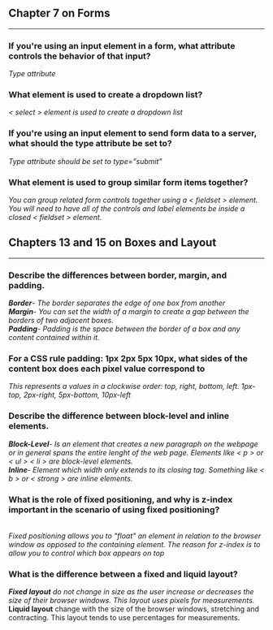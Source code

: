 <h2>Chapter 7 on Forms</h2>
<hr  />

<p><h3>If you're using an input element in a form, what attribute controls the behavior of that input?</h3>
<p><i> Type attribute</i>


<p><h3>What element is used to create a dropdown list?</h3>
<p><i> < select > element is used to create a dropdown list</i>

<p><h3>If you're using an input element to send form data to a server, what should the type attribute be set to?</h3>
    <p><i>Type attribute should be set to type="submit"</i>

<p><h3>What element is used to group similar form items together?</h3>
<p><i> You can group related form controls together using a < fieldset > element. You will need to have all of the controls and label elements be inside a closed < fieldset > element. </i>

<h2>Chapters 13 and 15 on Boxes and Layout</h2>

<hr  />

<p><h3>Describe the differences between border, margin, and padding.</h3></p>

<i>
<b>Border</b>- The border separates the edge of one box from another
<br>
<b>Margin</b>- You can set the width of a margin to create a gap between the borders of two adjacent boxes.
<br>
<b>Padding</b>- Padding is the space between the border of a box and any content contained within it.
</i>
<br>

<p><h3>For a CSS rule padding: 1px 2px 5px 10px, what sides of the content box does each pixel value correspond to</h3></p>
     <i>This represents a values in a clockwise order: top, right, bottom, left. 1px-top, 2px-right, 5px-bottom, 10px-left</i>
<br>

<p><h3>Describe the difference between block-level and inline elements.</h3></p>
        <i><b>Block-Level</b>- Is an element that creates a new paragraph on the webpage or in general spans the entire lenght of the web page. Elements like < p > or < ul > < li > are block-level elements. </i>
        <br>
        <i><b>Inline</b>- Element which width only extends to its closing tag. Something like < b > or < strong > are inline elements. </i>

<p><h3>What is the role of fixed positioning, and why is z-index important in the scenario of using fixed positioning?</h3></p>
<br>
       <i> Fixed positioning allows you to "float" an element in relation to the browser window as opposed to the containing element. The reason for z-index is to allow you to control which box appears on top </i>


<p><h3>What is the difference between a fixed and liquid layout?</h3></p>
 <i> <b>Fixed layout</b> do not change in size as the user increase or decreases the size of their browser windows. This layout uses pixels for measurements. </i>
<br>
      <b>Liquid layout</b> change with the size of the browser windows, stretching and contracting. This layout tends to use percentages for measurements.</i>     
